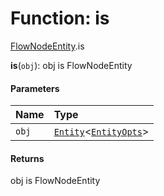 # Function: is

[FlowNodeEntity](/auto-docs/fixed-layout-editor/modules/FlowNodeEntity.md).is

**is**(`obj`): obj is FlowNodeEntity

#### Parameters

| Name | Type |
| :------ | :------ |
| `obj` | [`Entity`](/auto-docs/fixed-layout-editor/classes/Entity-1.md)<[`EntityOpts`](/auto-docs/fixed-layout-editor/interfaces/EntityOpts.md)> |

#### Returns

obj is FlowNodeEntity
